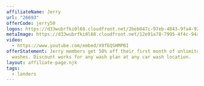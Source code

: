 ```yaml
---
affiliateName: Jerry
url: "26693"
offerCode: jerry50
logos: https://d33wubrfki0l68.cloudfront.net/2beb047c-97eb-4843-9fa4-92e1ccd40de0/everwash-jerry-logos.png
metaImage: https://d33wubrfki0l68.cloudfront.net/12e91a78-7995-4f4c-94ae-79d4363b227e/everwash-jerry-thumbnail.png
video:
  - https://www.youtube.com/embed/X9fEQSHMPBI
offerStatement: Jerry members get 50% off their first month of unlimited car
  washes. Discount works for any wash plan at any car wash location.
layout: affiliate-page.njk
tags:
  - landers
---
```

